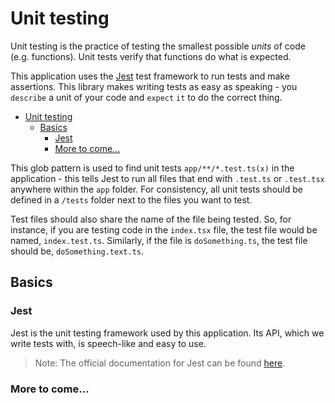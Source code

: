 # Unit testing

Unit testing is the practice of testing the smallest possible _units_ of code (e.g. functions). Unit tests verify that functions do what is expected.

This application uses the [Jest](https://github.com/facebook/jest) test framework to run tests and make assertions. This library makes writing tests as easy as speaking - you `describe` a unit of your code and `expect` `it` to do the correct thing.

<!-- TOC depthFrom:2 depthTo:4 withLinks:1 updateOnSave:1 orderedList:0 -->

- [Unit testing](#unit-testing)
  - [Basics](#basics)
    - [Jest](#jest)
    - [More to come...](#more-to-come)

<!-- /TOC -->

This glob pattern is used to find unit tests `app/**/*.test.ts(x)` in the application - this tells Jest to run all files that end with `.test.ts` or `.test.tsx` anywhere within the `app` folder. For consistency, all unit tests should be defined in a `/tests` folder next to the files you want to test.

Test files should also share the name of the file being tested.  So, for instance, if you are testing code in the `index.tsx` file, the test file would be named, `index.test.ts`. Similarly, if the file is `doSomething.ts`, the test file should be, `doSomething.text.ts`.

## Basics


### Jest

Jest is the unit testing framework used by this application. Its API, which we write tests with, is speech-like and easy to use.

> Note: The official documentation for Jest can be found [here](https://facebook.github.io/jest/).

### More to come...
 